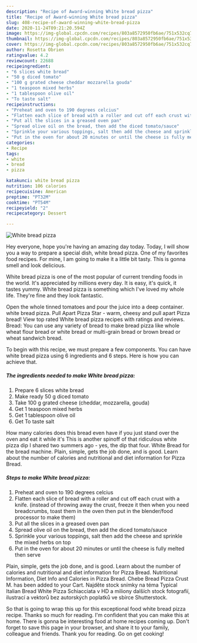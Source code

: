 ```yaml
---
description: "Recipe of Award-winning White bread pizza"
title: "Recipe of Award-winning White bread pizza"
slug: 408-recipe-of-award-winning-white-bread-pizza
date: 2020-11-24T09:21:20.594Z
image: https://img-global.cpcdn.com/recipes/803a8572950fb6ae/751x532cq70/white-bread-pizza-recipe-main-photo.jpg
thumbnail: https://img-global.cpcdn.com/recipes/803a8572950fb6ae/751x532cq70/white-bread-pizza-recipe-main-photo.jpg
cover: https://img-global.cpcdn.com/recipes/803a8572950fb6ae/751x532cq70/white-bread-pizza-recipe-main-photo.jpg
author: Rosetta Obrien
ratingvalue: 4.2
reviewcount: 22688
recipeingredient:
- "6 slices white bread"
- "50 g diced tomato"
- "100 g grated cheese cheddar mozzarella gouda"
- "1 teaspoon mixed herbs"
- "1 tablespoon olive oil"
- "To taste salt"
recipeinstructions:
- "Preheat and oven to 190 degrees celcius"
- "Flatten each slice of bread with a roller and cut off each crust with a knife. (instead of throwing away the crust, freeze it then when you need breadcrumbs, toast them in the oven then put in the blender/food processor to make them)"
- "Put all the slices in a greased oven pan"
- "Spread olive oil on the bread, then add the diced tomato/sauce"
- "Sprinkle your various toppings, salt then add the cheese and sprinkle the mixed herbs on top"
- "Put in the oven for about 20 minutes or until the cheese is fully melted then serve"
categories:
- Recipe
tags:
- white
- bread
- pizza

katakunci: white bread pizza 
nutrition: 106 calories
recipecuisine: American
preptime: "PT32M"
cooktime: "PT54M"
recipeyield: "2"
recipecategory: Dessert

---
```



![White bread pizza](https://img-global.cpcdn.com/recipes/803a8572950fb6ae/751x532cq70/white-bread-pizza-recipe-main-photo.jpg)

Hey everyone, hope you're having an amazing day today. Today, I will show you a way to prepare a special dish, white bread pizza. One of my favorites food recipes. For mine, I am going to make it a little bit tasty. This is gonna smell and look delicious.

White bread pizza is one of the most popular of current trending foods in the world. It's appreciated by millions every day. It is easy, it's quick, it tastes yummy. White bread pizza is something which I've loved my whole life. They're fine and they look fantastic.

Open the whole tinned tomatoes and pour the juice into a deep container. white bread pizza. Pull Apart Pizza Star - warm, cheesy and pull apart Pizza bread! View top rated White bread pizza recipes with ratings and reviews. Bread: You can use any variety of bread to make bread pizza like whole wheat flour bread or white bread or multi-grain bread or brown bread or wheat sandwich bread.


To begin with this recipe, we must prepare a few components. You can have white bread pizza using 6 ingredients and 6 steps. Here is how you can achieve that.

<!--inarticleads1-->

##### The ingredients needed to make White bread pizza:

1. Prepare 6 slices white bread
1. Make ready 50 g diced tomato
1. Take 100 g grated cheese (cheddar, mozzarella, gouda)
1. Get 1 teaspoon mixed herbs
1. Get 1 tablespoon olive oil
1. Get To taste salt


How many calories does this bread even have if you just stand over the oven and eat it while it&#39;s This is another spinoff of that ridiculous white pizza dip I shared two summers ago - yes, the dip that four. White Bread for the bread machine. Plain, simple, gets the job done, and is good. Learn about the number of calories and nutritional and diet information for Pizza Bread. 

<!--inarticleads2-->

##### Steps to make White bread pizza:

1. Preheat and oven to 190 degrees celcius
1. Flatten each slice of bread with a roller and cut off each crust with a knife. (instead of throwing away the crust, freeze it then when you need breadcrumbs, toast them in the oven then put in the blender/food processor to make them)
1. Put all the slices in a greased oven pan
1. Spread olive oil on the bread, then add the diced tomato/sauce
1. Sprinkle your various toppings, salt then add the cheese and sprinkle the mixed herbs on top
1. Put in the oven for about 20 minutes or until the cheese is fully melted then serve


Plain, simple, gets the job done, and is good. Learn about the number of calories and nutritional and diet information for Pizza Bread. Nutritional Information, Diet Info and Calories in Pizza Bread. Chebe Bread Pizza Crust M. has been added to your Cart. Najděte stock snímky na téma Typical Italian Bread White Pizza Schiacciata v HD a miliony dalších stock fotografií, ilustrací a vektorů bez autorských poplatků ve sbírce Shutterstock. 

So that is going to wrap this up for this exceptional food white bread pizza recipe. Thanks so much for reading. I'm confident that you can make this at home. There is gonna be interesting food at home recipes coming up. Don't forget to save this page in your browser, and share it to your family, colleague and friends. Thank you for reading. Go on get cooking!
